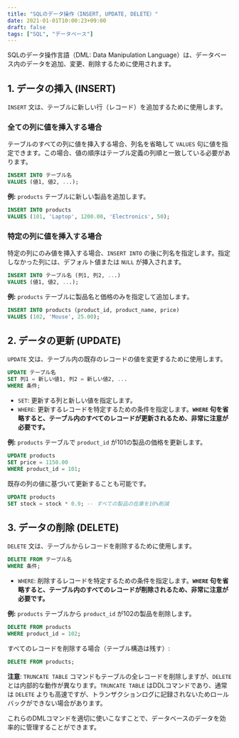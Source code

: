 ```yaml
---
title: "SQLのデータ操作（INSERT, UPDATE, DELETE）"
date: 2021-01-01T10:00:23+09:00
draft: false
tags: ["SQL", "データベース"] 
---
```

<!--more-->
SQLのデータ操作言語（DML: Data Manipulation Language）は、データベース内のデータを追加、変更、削除するために使用されます。

## 1. データの挿入 (INSERT)

`INSERT` 文は、テーブルに新しい行（レコード）を追加するために使用します。

### 全ての列に値を挿入する場合

テーブルのすべての列に値を挿入する場合、列名を省略して `VALUES` 句に値を指定できます。この場合、値の順序はテーブル定義の列順と一致している必要があります。

```sql
INSERT INTO テーブル名
VALUES (値1, 値2, ...);
```
**例:**
`products` テーブルに新しい製品を追加します。
```sql
INSERT INTO products
VALUES (101, 'Laptop', 1200.00, 'Electronics', 50);
```

### 特定の列に値を挿入する場合

特定の列にのみ値を挿入する場合、`INSERT INTO` の後に列名を指定します。指定しなかった列には、デフォルト値または `NULL` が挿入されます。

```sql
INSERT INTO テーブル名 (列1, 列2, ...)
VALUES (値1, 値2, ...);
```
**例:**
`products` テーブルに製品名と価格のみを指定して追加します。
```sql
INSERT INTO products (product_id, product_name, price)
VALUES (102, 'Mouse', 25.00);
```

## 2. データの更新 (UPDATE)

`UPDATE` 文は、テーブル内の既存のレコードの値を変更するために使用します。

```sql
UPDATE テーブル名
SET 列1 = 新しい値1, 列2 = 新しい値2, ...
WHERE 条件;
```
-   `SET`: 更新する列と新しい値を指定します。
-   `WHERE`: 更新するレコードを特定するための条件を指定します。**`WHERE` 句を省略すると、テーブル内のすべてのレコードが更新されるため、非常に注意が必要です。**

**例:**
`products` テーブルで `product_id` が101の製品の価格を更新します。
```sql
UPDATE products
SET price = 1150.00
WHERE product_id = 101;
```

既存の列の値に基づいて更新することも可能です。
```sql
UPDATE products
SET stock = stock * 0.9; -- すべての製品の在庫を10%削減
```

## 3. データの削除 (DELETE)

`DELETE` 文は、テーブルからレコードを削除するために使用します。

```sql
DELETE FROM テーブル名
WHERE 条件;
```
-   `WHERE`: 削除するレコードを特定するための条件を指定します。**`WHERE` 句を省略すると、テーブル内のすべてのレコードが削除されるため、非常に注意が必要です。**

**例:**
`products` テーブルから `product_id` が102の製品を削除します。
```sql
DELETE FROM products
WHERE product_id = 102;
```

すべてのレコードを削除する場合（テーブル構造は残す）:
```sql
DELETE FROM products;
```
**注意**: `TRUNCATE TABLE` コマンドもテーブルの全レコードを削除しますが、`DELETE` とは内部的な動作が異なります。`TRUNCATE TABLE` はDDLコマンドであり、通常は `DELETE` よりも高速ですが、トランザクションログに記録されないためロールバックができない場合があります。

これらのDMLコマンドを適切に使いこなすことで、データベースのデータを効率的に管理することができます。
